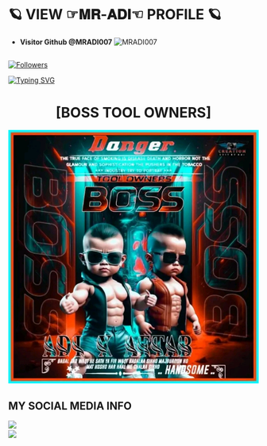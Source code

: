 # 🪐 VIEW ☞𝐌𝐑-𝐀𝐃𝐈☜ PROFILE  🪐
>
* **Visitor Github @MRADI007**
![MRADI007](https://komarev.com/ghpvc/?username=MRADI007&color=blue)
>
## <a href="https://github.com/Mradi007/followers">
<img title="Followers" src="https://img.shields.io/github/followers/MRADI007?label=FOLLOWERS OF MR-ADI&color=blue&style=flat-square"></a>
 
 
[![Typing SVG](https://readme-typing-svg.herokuapp.com?color=%23FF0000&lines=WELCOME+TO+MY+GITHUB+DEAR)](https://git.io/typing-svg)
 
<h1 align="center"> [BOSS TOOL OWNERS]</h1>
 
![20200808_16075](https://github.com/Mradi007/Mradi007/blob/main/1686002103399.jpg)
  
## MY SOCIAL MEDIA INFO
 
[![](https://img.shields.io/badge/Github-black?logo=Github&logoColor=green&labelColor=black)](https://github.com/Mradi007) <br>
[![](https://img.shields.io/badge/Facebook-black?logo=Facebook&logoColor=green&labelColor=black)](https://www.facebook.com/mradi5000) <br>